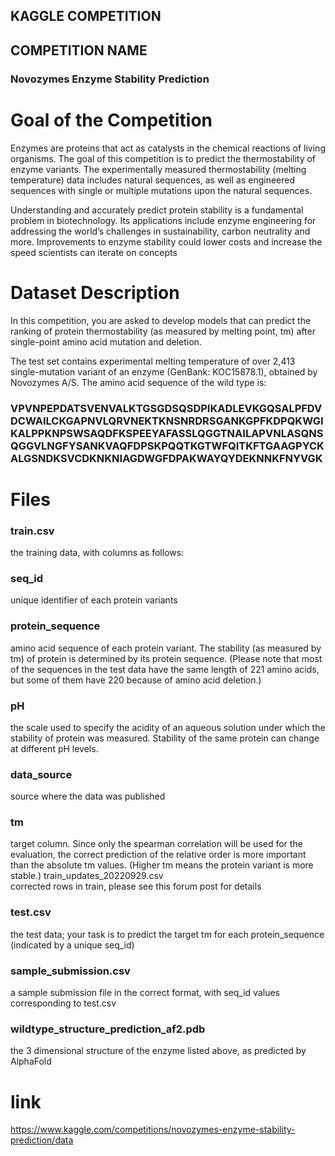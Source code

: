 ## KAGGLE COMPETITION ##

## COMPETITION NAME ##
### Novozymes Enzyme Stability Prediction ###

# Goal of the Competition #
Enzymes are proteins that act as catalysts in the chemical reactions of living organisms. 
The goal of this competition is to predict the thermostability of enzyme variants.
The experimentally measured thermostability (melting temperature) data includes natural sequences,
as well as engineered sequences with single or multiple mutations upon the natural sequences.

Understanding and accurately predict protein stability is a fundamental problem in biotechnology. 
Its applications include enzyme engineering for addressing the world’s challenges in sustainability, 
carbon neutrality and more. Improvements to enzyme stability could lower costs and increase the speed scientists can iterate on concepts

# Dataset Description #
In this competition, you are asked to develop models that can predict the ranking of protein thermostability (as measured by melting point, tm) after single-point amino acid mutation and deletion.

The test set contains experimental melting temperature of over 2,413 single-mutation variant of an enzyme (GenBank: KOC15878.1), obtained by Novozymes A/S. The amino acid sequence of the wild type is:
### VPVNPEPDATSVENVALKTGSGDSQSDPIKADLEVKGQSALPFDVDCWAILCKGAPNVLQRVNEKTKNSNRDRSGANKGPFKDPQKWGIKALPPKNPSWSAQDFKSPEEYAFASSLQGGTNAILAPVNLASQNSQGGVLNGFYSANKVAQFDPSKPQQTKGTWFQITKFTGAAGPYCKALGSNDKSVCDKNKNIAGDWGFDPAKWAYQYDEKNNKFNYVGK ###

# Files #
### train.csv ### 
the training data, with columns as follows:
### seq_id ### 
unique identifier of each protein variants
 ### protein_sequence ###
amino acid sequence of each protein variant. The stability (as measured by tm) of protein is determined by its protein sequence. (Please note that most of the sequences in the test data have the same length of 221 amino acids, but some of them have 220 because of amino acid deletion.)
### pH ###
the scale used to specify the acidity of an aqueous solution under which the stability of protein was measured. Stability of the same protein can change at different pH levels.
### data_source ### 
source where the data was published
### tm ###
target column. Since only the spearman correlation will be used for the evaluation, the correct prediction of the relative order is more important than the absolute tm values. (Higher tm means the protein variant is more stable.)
train_updates_20220929.csv  
corrected rows in train, please see this forum post for details

### test.csv ###
the test data; your task is to predict the target tm for each protein_sequence (indicated by a unique seq_id)

### sample_submission.csv ###
a sample submission file in the correct format, with seq_id values corresponding to test.csv

### wildtype_structure_prediction_af2.pdb ### 
the 3 dimensional structure of the enzyme listed above, as predicted by AlphaFold

# link #
https://www.kaggle.com/competitions/novozymes-enzyme-stability-prediction/data
